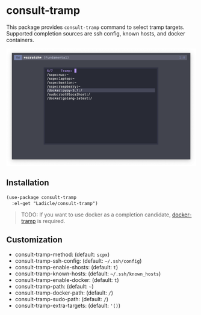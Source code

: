 # consult-tramp

This package provides `consult-tramp` command to select tramp targets.
Supported completion sources are ssh config, known hosts, and docker
containers.

![screenshot](./screenshot.png)

## Installation

```emacs-lisp
(use-package consult-tramp
  :el-get "Ladicle/consult-tramp")
```

> TODO: If you want to use docker as a completion candidate,
> [docker-tramp](https://github.com/emacs-pe/docker-tramp.el) is required.

## Customization

- consult-tramp-method: (default: `scpx`)
- consult-tramp-ssh-config:  (default: `~/.ssh/config`)
- consult-tramp-enable-shosts: (default: `t`)
- consult-tramp-known-hosts: (default: `~/.ssh/known_hosts`)
- consult-tramp-enable-docker: (default: `t`)
- consult-tramp-path: (default: `~`)
- consult-tramp-docker-path: (default: `/`)
- consult-tramp-sudo-path: (default: `/`)
- consult-tramp-extra-targets: (default: `'()`)
